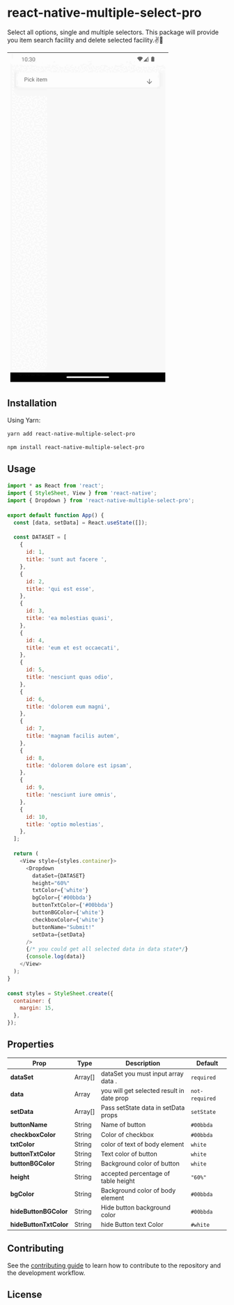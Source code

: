 # react-native-multiple-select-pro

Select all options, single and multiple selectors. This package will provide you item search facility and delete selected facility.:v::sparkling_heart:

| ![Screenshot a](screenshots/dropdown.gif) |
| ----------------------------------------- |

## Installation

Using Yarn:

```sh
yarn add react-native-multiple-select-pro
```

```sh
npm install react-native-multiple-select-pro
```

## Usage

```js
import * as React from 'react';
import { StyleSheet, View } from 'react-native';
import { Dropdown } from 'react-native-multiple-select-pro';

export default function App() {
  const [data, setData] = React.useState([]);

  const DATASET = [
    {
      id: 1,
      title: 'sunt aut facere ',
    },
    {
      id: 2,
      title: 'qui est esse',
    },
    {
      id: 3,
      title: 'ea molestias quasi',
    },
    {
      id: 4,
      title: 'eum et est occaecati',
    },
    {
      id: 5,
      title: 'nesciunt quas odio',
    },
    {
      id: 6,
      title: 'dolorem eum magni',
    },
    {
      id: 7,
      title: 'magnam facilis autem',
    },
    {
      id: 8,
      title: 'dolorem dolore est ipsam',
    },
    {
      id: 9,
      title: 'nesciunt iure omnis',
    },
    {
      id: 10,
      title: 'optio molestias',
    },
  ];

  return (
    <View style={styles.container}>
      <Dropdown
        dataSet={DATASET}
        height="60%"
        txtColor={'white'}
        bgColor={'#00bbda'}
        buttonTxtColor={'#00bbda'}
        buttonBGColor={'white'}
        checkboxColor={'white'}
        buttonName="Submit!"
        setData={setData}
      />
      {/* you could get all selected data in data state*/}
      {console.log(data)}
    </View>
  );
}

const styles = StyleSheet.create({
  container: {
    margin: 15,
  },
});
```

## Properties

| Prop                      | Type    | Description                               | Default        |
| ------------------------- | ------- | ----------------------------------------- | -------------- |
| <b>dataSet</b>            | Array[] | dataSet you must input array data .       | `required`     |
| <b>data</b>               | Array   | you will get selected result in date prop | `not-required` |
| <b>setData</b>            | Array[] | Pass setState data in setData props       | `setState`     |
| <b>buttonName</b>         | String  | Name of button                            | `#00bbda`      |
| <b>checkboxColor</b>      | String  | Color of checkbox                         | `#00bbda`      |
| <b>txtColor</b>           | String  | color of text of body element             | `white`        |
| <b>buttonTxtColor</b>     | String  | Text color of button                      | `white`        |
| <b>buttonBGColor</b>      | String  | Background color of button                | `white`        |
| <b>height</b>             | String  | accepted percentage of table height       | `"60%"`        |
| <b>bgColor</b>            | String  | Background color of body element          | `#00bbda`      |
| <b>hideButtonBGColor</b>  | String  | Hide button background color              | `#00bbda`      |
| <b>hideButtonTxtColor</b> | String  | hide Button text Color                    | `#white`       |

## Contributing

See the [contributing guide](CONTRIBUTING.md) to learn how to contribute to the repository and the development workflow.

## License
